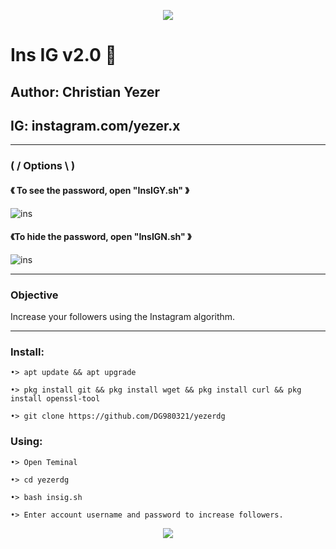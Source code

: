 <p align="center"><img src="https://i.ibb.co/pyq34sv/Screenshot-20210110-052623-Chrome.jpg"></p>

# Ins IG v2.0 🖤
## Author: Christian Yezer
## IG: instagram.com/yezer.x
___________
### ( / Options \ )
 #### 《 To see the password, open "InsIGY.sh" 》
![ins](https://i.ibb.co/3mVXnF1/Screenshot-20210110-051115-Termux.jpg)
 #### 《To hide the password, open "InsIGN.sh" 》
![ins](https://i.ibb.co/Wkqkj5m/Screenshot-20210110-051005-Termux.jpg)
___________
### Objective
Increase your followers using the Instagram algorithm.
___________
### Install:
```
•> apt update && apt upgrade

•> pkg install git && pkg install wget && pkg install curl && pkg install openssl-tool

•> git clone https://github.com/DG980321/yezerdg
```

### Using:
```
•> Open Teminal

•> cd yezerdg

•> bash insig.sh

•> Enter account username and password to increase followers.
```
<p align="center"><img src="https://youtu.be/4Ot46zRKREI"></p>
